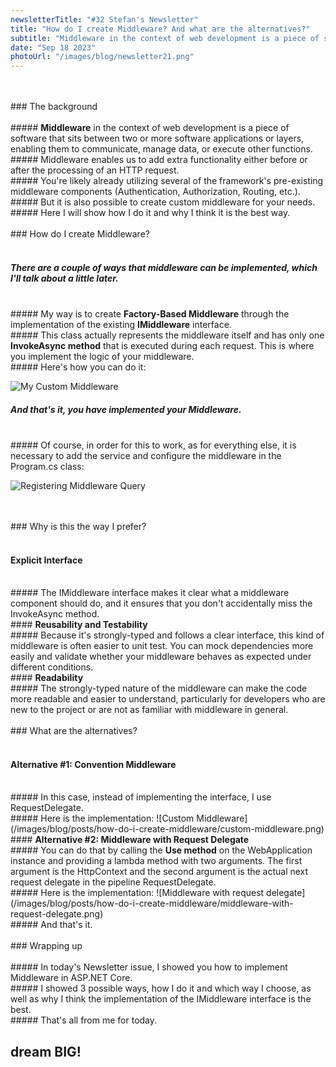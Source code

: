 ```yaml
---
newsletterTitle: "#32 Stefan's Newsletter"
title: "How do I create Middleware? And what are the alternatives?"
subtitle: "Middleware in the context of web development is a piece of software that sits between two or more software applications or layers, enabling them to communicate, manage data, or execute other functions."
date: "Sep 18 2023"
photoUrl: "/images/blog/newsletter21.png"
---
```


<br>
<br>
### The background
<br>
<br>
##### <b>Middleware</b> in the context of web development is a piece of software that sits between two or more software applications or layers, enabling them to communicate, manage data, or execute other functions.

<br>
##### Middleware enables us to add extra functionality either before or after the processing of an HTTP request.
<br>
##### You're likely already utilizing several of the framework's pre-existing middleware components (Authentication, Authorization, Routing, etc.).
<br>
##### But it is also possible to create custom middleware for your needs.
<br>
##### Here I will show how I do it and why I think it is the best way.


<br>
<br>
### How do I create Middleware?
<br>
<br>

##### There are a couple of ways that middleware can be implemented, which I'll talk about a little later.
<br>
##### My way is to create <b>Factory-Based Middleware</b> through the implementation of the existing <b>IMiddleware</b> interface.
<br>
##### This class actually represents the middleware itself and has only one <b>InvokeAsync method</b> that is executed during each request. This is where you implement the logic of your middleware.
<br>
##### Here's how you can do it:

![My Custom Middleware](/images/blog/posts/how-do-i-create-middleware/my-custom-middleware.png)
<br>
##### And that's it, you have implemented your Middleware.
<br>
##### Of course, in order for this to work, as for everything else, it is necessary to add the service and configure the middleware in the Program.cs class:

![Registering Middleware Query](/images/blog/posts/how-do-i-create-middleware/registering-middleware.png)

<br>
<br>
### Why is this the way I prefer?
<br>
<br>

####  <b>Explicit Interface</b> 
<br>
##### The IMiddleware interface makes it clear what a middleware component should do, and it ensures that you don't accidentally miss the InvokeAsync method.
<br>
####  <b>Reusability and Testability</b> 
<br>
##### Because it's strongly-typed and follows a clear interface, this kind of middleware is often easier to unit test. You can mock dependencies more easily and validate whether your middleware behaves as expected under different conditions.
<br>
####  <b>Readability</b> 
<br>
##### The strongly-typed nature of the middleware can make the code more readable and easier to understand, particularly for developers who are new to the project or are not as familiar with middleware in general.


<br>
<br>
### What are the alternatives?
<br>
<br>

####  <b>Alternative #1: Convention Middleware</b> 
<br>
##### In this case, instead of implementing the interface, I use RequestDelegate.
<br>
##### Here is the implementation:
![Custom Middleware](/images/blog/posts/how-do-i-create-middleware/custom-middleware.png)
<br>
####  <b>Alternative #2: Middleware with Request Delegate</b> 
<br>
##### You can do that by calling the <b>Use method</b> on the WebApplication instance and providing a lambda method with two arguments. The first argument is the HttpContext and the second argument is the actual next request delegate in the pipeline RequestDelegate.
<br>
##### Here is the implementation:
![Middleware with request delegate](/images/blog/posts/how-do-i-create-middleware/middleware-with-request-delegate.png)
<br>
##### And that's it.

<br>
<br>
### Wrapping up
<br>
<br>
##### In today's Newsletter issue, I showed you how to implement Middleware in ASP.NET Core.
<br>
##### I showed 3 possible ways, how I do it and which way I choose, as well as why I think the implementation of the IMiddleware interface is the best. 
<br>
##### That's all from me for today.
<br>

## <b > dream BIG! </b>